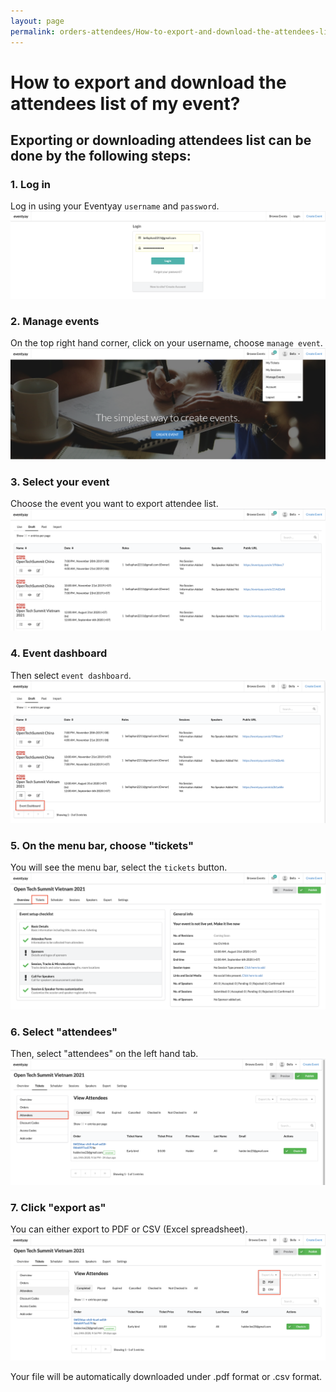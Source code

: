```yaml
---
layout: page
permalink: orders-attendees/How-to-export-and-download-the-attendees-list-of-my-event
---
```


# How to export and download the attendees list of my event?


## Exporting or downloading attendees list can be done by the following steps: 


### 1. Log in
Log in using your Eventyay `username` and `password`.
![Overview page](/images/How-do-I-create-discount-codes-1.png)


### 2. Manage events
On the top right hand corner, click on your username, choose `manage event`.
![Overview page](/images/How-to-export-and-download-the-attendees-list-of-my-event-Export-attendee-list-1.png)



### 3. Select your event
Choose the event you want to export attendee list.
![Overview page](/images/How-to-export-and-download-the-attendees-list-of-my-event-Export-attendee-list-2.png)


### 4. Event dashboard
Then select `event dashboard`.
![Overview page](/images/How-to-export-and-download-the-attendees-list-of-my-event-Export-attendee-list-3.png)


### 5. On the menu bar, choose "tickets"
You will see the menu bar, select the `tickets` button.
![Overview page](/images/How-to-export-and-download-the-attendees-list-of-my-event-Export-attendee-list-4.png)


### 6. Select "attendees"
Then, select "attendees" on the left hand tab.
![Overview page](/images/How-to-export-and-download-the-attendees-list-of-my-event-Export-attendee-list-5.png)


### 7. Click "export as"
You can either export to PDF or CSV (Excel spreadsheet).
![Overview page](/images/How-to-export-and-download-the-attendees-list-of-my-event-Export-attendee-list-6.png)

Your file will be automatically downloaded under .pdf format or .csv format.
